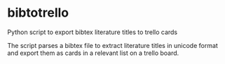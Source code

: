 # bibtotrello
Python script to export bibtex literature titles to trello cards

The script parses a bibtex file to extract literature titles in unicode format and export them as cards in a relevant list on a trello board.
